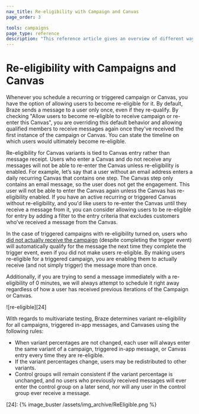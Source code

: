 ```yaml
---
nav_title: Re-eligibility with Campaign and Canvas
page_order: 3

tools: campaigns
page_type: reference
description: "This reference article gives an overview of different ways to go about scheduling a campaign."
---
```


# Re-eligibility with Campaigns and Canvas

Whenever you schedule a recurring or triggered campaign or Canvas, you have the option of allowing users to become re-eligible for it. By default, Braze sends a message to a user only once, even if they re-qualify. By checking "Allow users to become re-eligible to receive campaign or re-enter this Canvas", you are overriding this default behavior and allowing qualified members to receive messages again once they've received the first instance of the campaign or Canvas. You can state the timeline on which users would ultimately become re-eligible.

Re-eligibility for Canvas variants is tied to Canvas entry rather than message receipt. Users who enter a Canvas and do not receive any messages will not be able to re-enter the Canvas unless re-eligibility is enabled. For example, let’s say that a user without an email address enters a daily recurring Canvas that contains one step. The Canvas step only contains an email message, so the user does not get the engagement. This user will not be able to enter the Canvas again unless the Canvas has re-eligibility enabled. If you have an active recurring or triggered Canvas without re-eligibility, and you'd like users to re-enter the Canvas until they receive a message from it, you can consider allowing users to be re-eligible for entry by adding a filter to the entry criteria that excludes customers who’ve received a message from the Canvas.

In the case of triggered campaigns with re-eligibility turned on, users who [did not actually receive the campaign]({{site.baseurl}}/user_guide/engagement_tools/campaigns/scheduling_and_organizing/delivery_types/triggered_delivery/#why-did-a-user-not-receive-my-triggered-campaign) (despite completing the trigger event) will automatically qualify for the message the next time they complete the trigger event, even if you did not make users re-eligible. By making users re-eligible for a triggered campaign, you are enabling them to actually receive (and not simply trigger) the message more than once.

Additionally, if you are trying to send a message immediately with a re-eligibility of 0 minutes, we will always attempt to schedule it right away regardless of how a user has received previous iterations of the Campaign or Canvas.

![re-eligible][24]

With regards to multivariate testing, Braze determines variant re-eligibility for all campaigns, triggered in-app messages, and Canvases using the following rules:

- When variant percentages are not changed, each user will always enter the same variant of a campaign, triggered in-app message, or Canvas entry every time they are re-eligible.
- If the variant percentages change, users may be redistributed to other variants.
- Control groups will remain consistent if the variant percentage is unchanged, and no users who previously received messages will ever enter the control group on a later send, nor will any user in the control group ever receive a message.

[24]: {% image_buster /assets/img_archive/ReEligible.png %}
